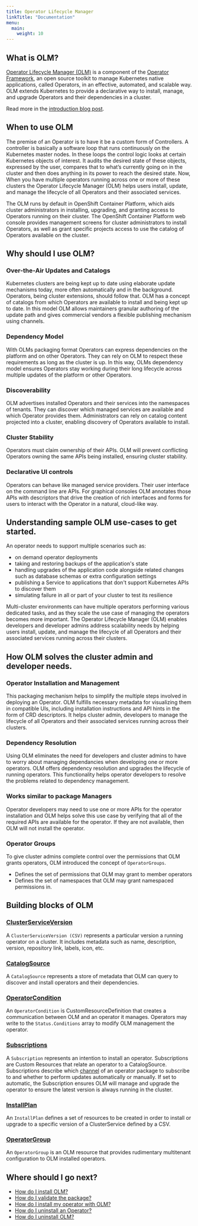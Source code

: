```yaml
---
title: Operator Lifecycle Manager
linkTitle: "Documentation"
menu:
  main:
    weight: 10
---
```


## What is OLM?

[Operator Lifecycle Manager (OLM)](https://github.com/operator-framework/operator-lifecycle-manager) is a component of the [Operator Framework](https://github.com/operator-framework), an open source toolkit to manage Kubernetes native applications, called Operators, in an effective, automated, and scalable way. OLM extends Kubernetes to provide a declarative way to install, manage, and upgrade Operators and their dependencies in a cluster.

Read more in the [introduction blog post](https://operatorhub.io/what-is-an-operator).

## When to use OLM

The premise of an Operator is to have it be a custom form of Controllers. A controller is basically a software loop that runs continuously on the Kubernetes master nodes. In these loops the control logic looks at certain Kubernetes objects of interest. It audits the desired state of these objects, expressed by the user, compares that to what’s currently going on in the cluster and then does anything in its power to reach the desired state. Now, When you have multiple operators running across one or more of these clusters the Operator Lifecycle Manager (OLM) helps users install, update, and manage the lifecycle of all Operators and their associated services.

The OLM runs by default in OpenShift Container Platform, which aids cluster administrators in installing, upgrading, and granting access to Operators running on their cluster. The OpenShift Container Platform web console provides management screens for cluster administrators to install Operators, as well as grant specific projects access to use the catalog of Operators available on the cluster.

## Why should I use OLM?

### Over-the-Air Updates and Catalogs
Kubernetes clusters are being kept up to date using elaborate update mechanisms today, more often automatically and in the background. Operators, being cluster extensions, should follow that. OLM has a concept of catalogs from which Operators are available to install and being kept up to date. In this model OLM allows maintainers granular authoring of the update path and gives commercial vendors a flexible publishing mechanism using channels.

### Dependency Model
With OLMs packaging format Operators can express dependencies on the platform and on other Operators. They can rely on OLM to respect these requirements as long as the cluster is up. In this way, OLMs dependency model ensures Operators stay working during their long lifecycle across multiple updates of the platform or other Operators.

### Discoverability
OLM advertises installed Operators and their services into the namespaces of tenants. They can discover which managed services are available and which Operator provides them. Administrators can rely on catalog content projected into a cluster, enabling discovery of Operators available to install.

### Cluster Stability
Operators must claim ownership of their APIs. OLM will prevent conflicting Operators owning the same APIs being installed, ensuring cluster stability.

### Declarative UI controls
Operators can behave like managed service providers. Their user interface on the command line are APIs. For graphical consoles OLM annotates those APIs with descriptors that drive the creation of rich interfaces and forms for users to interact with the Operator in a natural, cloud-like way. 


## Understanding sample OLM use-cases to get started.

An operator needs to support multiple scenarios such as:
- on demand operator deployments
- taking and restoring backups of the application's state
- handling upgrades of the application code alongside related changes such as database schemas or extra configuration settings
- publishing a Service to applications that don't support Kubernetes APIs to discover them
- simulating failure in all or part of your cluster to test its resilience

Multi-cluster environments can have multiple operators performing various dedicated tasks, and as they scale the use case of managing the operators becomes more important. The Operator Lifecycle Manager (OLM) enables developers and developer admins address scalability needs by helping users install, update, and manage the lifecycle of all Operators and their associated services running across their clusters.

## How OLM solves the cluster admin and developer needs.

### Operator Installation and Management

This packaging mechanism helps to simplify the multiple steps involved in deploying an Operator. OLM fulfills necessary metadata for visualizing them in compatible UIs, including installation instructions and API hints in the form of CRD descriptors. It helps cluster admin, developers to manage the lifecycle of all Operators and their associated services running across their clusters.

### Dependency Resolution

Using OLM eliminates the need for developers and cluster admins to have to worry about managing dependancies when developing one or more operators. OLM offers dependency resolution and upgrades the lifecycle of running operators. This functionality helps operator developers to resolve the problems related to dependency management.

### Works similar to package Managers

Operator developers may need to use one or more APIs for the operator installation and OLM helps solve this use case by verifying that all of the required APIs are available for the operator. If they are not available, then OLM will not install the operator.

### Operator Groups

To give cluster admins complete control over the permissions that OLM grants operators, OLM introduced the concept of `OperatorGroups`.

* Defines the set of permissions that OLM may grant to member operators
* Defines the set of namespaces that OLM may grant namespaced permissions in.

## Building blocks of OLM

### [ClusterServiceVersion](/docs/concepts/crds/clusterserviceversion)
A `ClusterServiceVersion (CSV)` represents a particular version a running operator on a cluster. It includes metadata such as name, description, version, repository link, labels, icon, etc. 


### [CatalogSource](/docs/concepts/crds/catalogsource/)
A `CatalogSource` represents a store of metadata that OLM can query to discover and install operators and their dependencies.


### [OperatorCondition](/docs/concepts/crds/operatorcondition/)
An `OperatorCondition` is CustomResourceDefinition that creates a communication between OLM and an operator it manages. Operators may write to the `Status.Conditions` array to modify OLM management the operator.


### [Subscriptions](/docs/concepts/crds/subscription)
A `Subscription` represents an intention to install an operator. Subscriptions are Custom Resources that relate an operator to a CatalogSource. Subscriptions describe which [channel](/docs/glossary/#channel) of an operator package to subscribe to and whether to perform updates automatically or manually. If set to automatic, the Subscription ensures OLM will manage and upgrade the operator to ensure the latest version is always running in the cluster.


### [InstallPlan](/docs/concepts/crds/installplan/)
An `InstallPlan` defines a set of resources to be created in order to install or upgrade to a specific version of a ClusterService defined by a CSV.


### [OperatorGroup](/docs/concepts/crds/operatorgroup/)
An `OperatorGroup` is an OLM resource that provides rudimentary multitenant configuration to OLM installed operators.


## Where should I go next?

- [How do I install OLM?](/docs/getting-started/)
- [How do I validate the package?](/docs/tasks/validate-package)
- [How do I install my operator with OLM?](/docs/tasks/install-operator-with-olm/)
- [How do I uninstall an Operator?](/docs/tasks/uninstall-operator)
- [How do I uninstall OLM?](/docs/tasks/uninstall-olm)